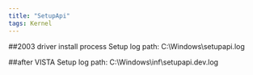```yaml
---
title: "SetupApi"
tags: Kernel
---
```


##2003 driver install process
Setup log path:
    C:\Windows\setupapi.log

##after VISTA
Setup log path:
    C:\Windows\inf\setupapi.dev.log

